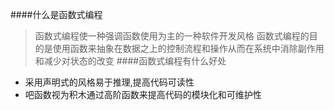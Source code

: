 ####什么是函数式编程
>函数式编程使一种强调函数使用为主的一种软件开发风格
>函数式编程的目的是使用函数来抽象在数据之上的控制流程和操作从而在系统中消除副作用和减少对状态的改变
####函数式编程有什么好处
* 采用声明式的风格易于推理,提高代码可读性
* 吧函数视为积木通过高阶函数来提高代码的模块化和可维护性

